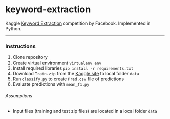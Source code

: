 keyword-extraction
==================

Kaggle [Keyword Extraction](https://www.kaggle.com/c/facebook-recruiting-iii-keyword-extraction) competition by Facebook. Implemented in Python.

---

### Instructions

1. Clone repository
2. Create virtual environment `virtualenv env`
3. Install required libraries `pip install -r requirements.txt`
4. Download `Train.zip` from the [Kaggle site](https://www.kaggle.com/c/facebook-recruiting-iii-keyword-extraction/data) to local folder `data`
5. Run `classify.py` to create `Pred.csv` file of predictions
6. Evaluate predictions with `mean_f1.py`

###### Assumptions

* Input files (training and test zip files) are located in a local folder `data`